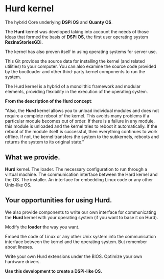 # Hurd kernel

The hybrid Core underlying **DSPi OS** and **Quanty OS**.

The **Hurd** kernel was developed taking into account the needs of those ideas that formed the basis of **DSPi OS**, the first user operating system **RezinaStoriesGDi**.

The kernel has also proven itself in using operating systems for server use.

This Git provides the source data for installing the kernel (and related utilities) to your computer. You can also examine the source code provided by the bootloader and other third-party kernel components to run the system.

The Hurd kernel is a hybrid of a monolithic framework and modular elements, providing flexibility in the execution of the operating system. 

**From the description of the Hurd concept**:

"Also, the **Hurd** kernel allows you to unload individual modules and does not require a complete reboot of the kernel. This avoids many problems if a particular module becomes out of order. If there is a failure in any module, this module is unloaded and the kernel tries to reboot it automatically. If the reboot of the module itself is successful, then everything continues to work offline. If not, the kernel transfers the system to the subkernels, reboots and returns the system to its original state."

## What we provide.

**Hurd** kernel.
The loader.
The necessary configuration to run through a virtual machine.
The communication interface between the Hard kernel and the OS.
The installer.
An interface for embedding Linux code or any other Unix-like OS.

## Your opportunities for using **Hurd**.

We also provide components to write our own interface for communicating the **Hurd** kernel with your operating system (if you want to base it on Hurd). 

Modify the **loader** the way you want.

Embed the code of Linux or any other Unix system into the communication interface between the kernel and the operating system. But remember about lineses.

Write your own Hurd extensions under the BIOS. Optimize your own hardware drivers.


**Use this development to create a DSPi-like OS.**
